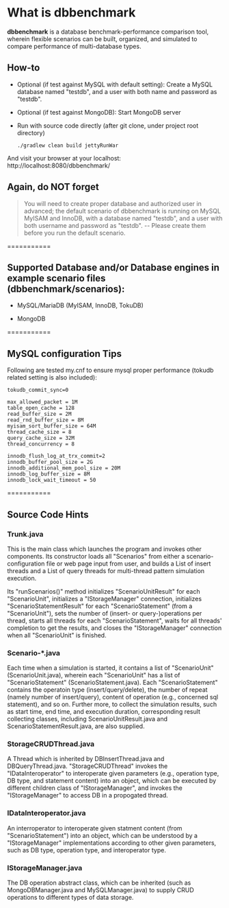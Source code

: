 # What is dbbenchmark

**dbbenchmark** is a database benchmark-performance comparison tool, wherein flexible scenarios can be built, organized, and simulated to compare performance of multi-database types. 

## How-to

*   Optional (if test against MySQL with default setting): Create a MySQL database named "testdb", and a user with both name and password as "testdb".

*   Optional (if test against MongoDB): Start MongoDB server

*   Run with source code directly (after git clone, under project root directory)

	`./gradlew clean build jettyRunWar` 
	
And visit your browser at your localhost: http://localhost:8080/dbbenchmark/


Again, do NOT forget 
------
> You will need to create proper database and authorized user in advanced; the default scenario of dbbenchmark is running on MySQL MyISAM and InnoDB, with a database named "testdb", and a user with both username and password as "testdb". -- Please create them before you run the default scenario.

===========

## Supported Database and/or Database engines in example scenario files (dbbenchmark/scenarios):

*   MySQL/MariaDB (MyISAM, InnoDB, TokuDB)

*   MongoDB

===========

## MySQL configuration Tips

Following are tested my.cnf to ensure mysql proper performance (tokudb related setting is also included):

	tokudb_commit_sync=0

	max_allowed_packet = 1M
	table_open_cache = 128
	read_buffer_size = 2M
	read_rnd_buffer_size = 8M
	myisam_sort_buffer_size = 64M
	thread_cache_size = 8
	query_cache_size = 32M
	thread_concurrency = 8

	innodb_flush_log_at_trx_commit=2
	innodb_buffer_pool_size = 2G
	innodb_additional_mem_pool_size = 20M
	innodb_log_buffer_size = 8M
	innodb_lock_wait_timeout = 50
	
===========

## Source Code Hints

### Trunk.java

This is the main class which launches the program and invokes other components. Its constructor loads all "Scenarios" from either a scenario-configuration file or web page input from user, and builds a List of insert threads and a List of query threads for multi-thread pattern simulation execution. 

Its "runScenarios()" method initializes "ScenarioUnitResult" for each "ScenarioUnit", initializes a "IStorageManager" connection, initializes "ScenarioStatementResult" for each "ScenarioStatement" (from a "ScenarioUnit"), sets the number of (insert- or query-)operations per thread, starts all threads for each "ScenarioStatement", waits for all threads' completion to get the results, and closes the "IStorageManager" connection when all "ScenarioUnit" is finished. 

### Scenario-*.java

Each time when a simulation is started, it contains a list of "ScenarioUnit" (ScenarioUnit.java), wherein each "ScenarioUnit" has a list of "ScenarioStatement" (ScenarioStatement.java). Each "ScenarioStatement" contains the operatoin type (insert/query/delete), the number of repeat (namely number of insert/query), content of operation (e.g., concerned sql statement), and so on. Further more, to collect the simulation results, such as start time, end time, and execution duration, corresponding result collecting classes, including ScenarioUnitResult.java and ScenarioStatementResult.java, are also supplied.

### StorageCRUDThread.java

A Thread which is inherited by DBInsertThread.java and DBQueryThread.java. "StorageCRUDThread" invokes the "IDataInteroperator" to interoperate given parameters (e.g., operation type, DB type, and statement content) into an object, which can be executed by different children class of "IStorageManager", and invokes the "IStorageManager" to access DB in a propogated thread.

### IDataInteroperator.java

An interroperator to interoperate given statment content (from "ScenarioStatement") into an object, which can be understood by a "IStorageManager" implementations according to other given parameters, such as DB type, operation type, and interoperator type.

### IStorageManager.java

The DB operation abstract class, which can be inherited (such as MongoDBManager.java and MySQLManager.java) to supply CRUD operations to different types of data storage.
